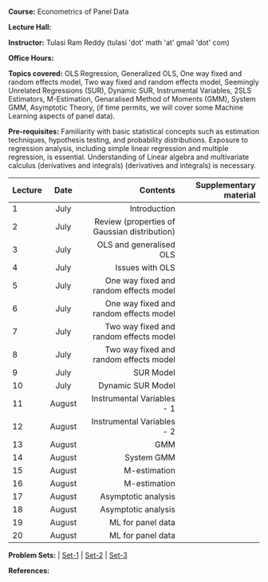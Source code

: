 **Course:** Econometrics of Panel Data

**Lecture Hall:**

**Instructor:** Tulasi Ram Reddy (tulasi 'dot' math 'at' gmail 'dot' com)

**Office Hours:**

**Topics covered:** OLS Regression, Generalized OLS, One way fixed and random effects model, Two way fixed and random effects model, Seemingly Unrelated Regressions (SUR), Dynamic SUR, Instrumental Variables, 2SLS Estimators, M-Estimation, Genaralised Method of Moments (GMM), System GMM, Asymptotic Theory, (if time permits, we will cover some Machine Learning aspects of panel data).


**Pre-requisites:** Familiarity with basic statistical concepts such as estimation techniques, hypothesis testing, and probability distributions. 
Exposure to regression analysis, including simple linear regression and multiple regression, is essential.
Understanding of Linear algebra and multivariate calculus (derivatives and integrals) (derivatives and integrals) is necessary. 

| Lecture   | Date   | Contents     | Supplementary material |
| :------------- | :----------: | -----------: | -----------: |
|  1 | July | Introduction | |
|  2 | July | Review (properties of Gaussian distribution) | |
|  3 | July | OLS and generalised OLS | |
|  4 | July | Issues with OLS | |
|  5 | July | One way fixed and random effects model | |
|  6 | July | One way fixed and random effects model | |
|  7 | July | Two way fixed and random effects model | |
|  8 | July | Two way fixed and random effects model | |
|  9 | July | SUR Model | |
|  10 | July | Dynamic SUR Model | |
|  11 | August | Instrumental Variables - 1 | |
|  12 | August | Instrumental Variables - 2 | |
|  13 | August | GMM | |
|  14 | August | System GMM | |
|  15 | August | M-estimation| |
|  16 | August | M-estimation | |
|  17 | August | Asymptotic analysis | |
|  18 | August | Asymptotic analysis | |
|  19 | August | ML for panel data | |
|  20 | August | ML for panel data | |



**Problem Sets:** | [Set-1]() | [Set-2]() | [Set-3]()

**References:**
